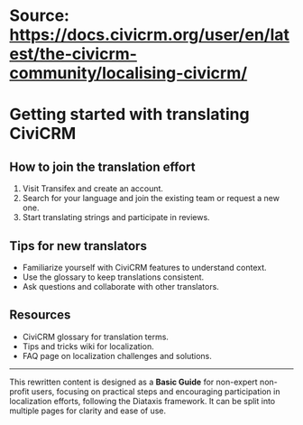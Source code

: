 # Source: https://docs.civicrm.org/user/en/latest/the-civicrm-community/localising-civicrm/

# Getting started with translating CiviCRM

## How to join the translation effort

1. Visit Transifex and create an account.  
2. Search for your language and join the existing team or request a new one.  
3. Start translating strings and participate in reviews.  

## Tips for new translators

- Familiarize yourself with CiviCRM features to understand context.  
- Use the glossary to keep translations consistent.  
- Ask questions and collaborate with other translators.  

## Resources

- CiviCRM glossary for translation terms.  
- Tips and tricks wiki for localization.  
- FAQ page on localization challenges and solutions.

---

This rewritten content is designed as a **Basic Guide** for non-expert non-profit users, focusing on practical steps and encouraging participation in localization efforts, following the Diataxis framework. It can be split into multiple pages for clarity and ease of use.